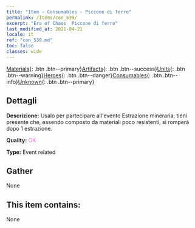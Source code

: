 ```yaml
---
title: "Item - Consumables - Piccone di ferro"
permalink: /Items/con_539/
excerpt: "Era of Chaos  Piccone di ferro"
last_modified_at: 2021-04-21
locale: it
ref: "con_539.md"
toc: false
classes: wide
---
```

 [Materials](/it/Items/){: .btn .btn--primary}[Artifacts](/it/Items/Artifacts/){: .btn .btn--success}[Units](/it/Items/Units/){: .btn .btn--warning}[Heroes](/it/Items/Heroes/){: .btn .btn--danger}[Consumables](/it/Items/Consumables/){: .btn .btn--info}[Unknown](/it/Items/Unknown/){: .btn .btn--primary}

## Dettagli
 **Descrizione:** Usalo per partecipare all'evento Estrazione mineraria; tieni presente che, essendo composto da materiali poco resistenti, si romperà dopo 1 estrazione.

 **Quality:** <span style="color: #DA70D6">OK</span>

 **Type:** Event related

## Gather

  None

## This item contains:

  None

